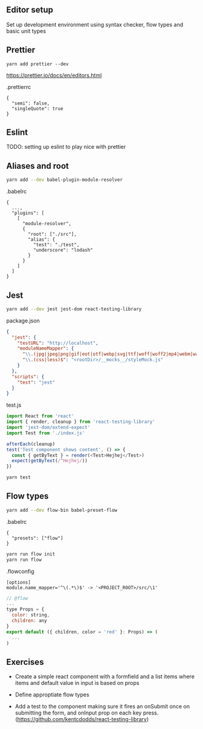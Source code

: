 ## Editor setup

Set up development environment using syntax checker, flow types and basic unit types

## Prettier

```
yarn add prettier --dev
```

https://prettier.io/docs/en/editors.html

.prettierrc

```
{
  "semi": false,
  "singleQuote": true
}
```

## Eslint

TODO: setting up eslint to play nice with prettier

## Aliases and root

```bash
yarn add --dev babel-plugin-module-resolver
```

.babelrc

```
{
  ...,
  "plugins": [
    [
      "module-resolver",
      {
        "root": ["./src"],
        "alias": {
          "test": "./test",
          "underscore": "lodash"
        }
      }
    ]
  ]
}
```

## Jest

```bash
yarn add --dev jest jest-dom react-testing-library
```

package.json

```json
{
  "jest": {
    "testURL": "http://localhost",
    "moduleNameMapper": {
      "\\.(jpg|jpeg|png|gif|eot|otf|webp|svg|ttf|woff|woff2|mp4|webm|wav|mp3|m4a|aac|oga)$": "<rootDir>/__mocks__/fileMock.js",
      "\\.(css|less)$": "<rootDir>/__mocks__/styleMock.js"
    }
  },
  "scripts": {
    "test": "jest"
  }
}
```

test.js

```js
import React from 'react'
import { render, cleanup } from 'react-testing-library'
import 'jest-dom/extend-expect'
import Test from './index.js'

afterEach(cleanup)
test('Test component shows content', () => {
  const { getByText } = render(<Test>Hejhej</Test>)
  expect(getByText(/^Hejhej/))
})
```

```bash
yarn test
```

## Flow types

```bash
yarn add --dev flow-bin babel-preset-flow
```

.babelrc

```
{
  "presets": ["flow"]
}
```

```bash
yarn run flow init
yarn run flow
```

.flowconfig

```
[options]
module.name_mapper='^\(.*\)$' -> '<PROJECT_ROOT>/src/\1'
```

```js
// @flow
...
type Props = {
  color: string,
  children: any
}
export default ({ children, color = 'red' }: Props) => (
  ...
)
```

## Exercises

- Create a simple react component with a formfield and a list items where items and default value in input is based on props

- Define approptiate flow types

- Add a test to the component making sure it fires an onSubmit once on submitting the form, and onInput prop on each key press. (https://github.com/kentcdodds/react-testing-library)

